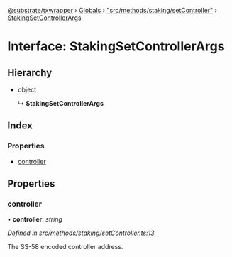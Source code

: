 [@substrate/txwrapper](../README.md) › [Globals](../globals.md) › ["src/methods/staking/setController"](../modules/_src_methods_staking_setcontroller_.md) › [StakingSetControllerArgs](_src_methods_staking_setcontroller_.stakingsetcontrollerargs.md)

# Interface: StakingSetControllerArgs

## Hierarchy

* object

  ↳ **StakingSetControllerArgs**

## Index

### Properties

* [controller](_src_methods_staking_setcontroller_.stakingsetcontrollerargs.md#controller)

## Properties

###  controller

• **controller**: *string*

*Defined in [src/methods/staking/setController.ts:13](https://github.com/paritytech/txwrapper/blob/9b4a752/src/methods/staking/setController.ts#L13)*

The SS-58 encoded controller address.
